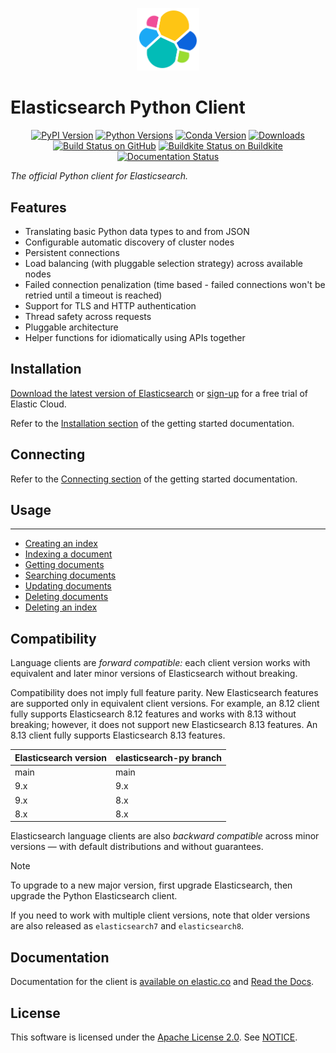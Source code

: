 <p align="center">
    <img src="https://github.com/elastic/elasticsearch-py/raw/main/docs/images/logo-elastic-glyph-color.svg" width="20%" alt="Elastic logo" />
</p>

# Elasticsearch Python Client

<p align="center">
  <a href="https://pypi.org/project/elasticsearch"><img alt="PyPI Version" src="https://img.shields.io/pypi/v/elasticsearch" /></a>
  <a href="https://pypi.org/project/elasticsearch"><img alt="Python Versions" src="https://img.shields.io/pypi/pyversions/elasticsearch" /></a>
  <a href="https://anaconda.org/conda-forge/elasticsearch"><img alt="Conda Version" src="https://img.shields.io/conda/vn/conda-forge/elasticsearch" /></a>
  <a href="https://pepy.tech/project/elasticsearch?versions=*"><img alt="Downloads" src="https://static.pepy.tech/badge/elasticsearch" /></a>
<br/>
  <a href="https://github.com/elastic/elasticsearch-py/actions/workflows/ci.yml?query=workflow%3ACI"><img alt="Build Status on GitHub" src="https://github.com/elastic/elasticsearch-py/workflows/CI/badge.svg" /></a>
  <a href="https://buildkite.com/elastic/elasticsearch-py-integration-tests"><img alt="Buildkite Status on Buildkite" src="https://badge.buildkite.com/68e22afcb2ea8f6dcc20834e3a5b5ab4431beee33d3bd751f3.svg" /></a>
  <a href="https://elasticsearch-py.readthedocs.io"><img alt="Documentation Status" src="https://readthedocs.org/projects/elasticsearch-py/badge/?version=latest" /></a><br>
</p>

*The official Python client for Elasticsearch.*


## Features

* Translating basic Python data types to and from JSON
* Configurable automatic discovery of cluster nodes
* Persistent connections
* Load balancing (with pluggable selection strategy) across available nodes
* Failed connection penalization (time based - failed connections won't be
  retried until a timeout is reached)
* Support for TLS and HTTP authentication
* Thread safety across requests
* Pluggable architecture
* Helper functions for idiomatically using APIs together


## Installation

[Download the latest version of Elasticsearch](https://www.elastic.co/downloads/elasticsearch)
or
[sign-up](https://cloud.elastic.co/registration?elektra=en-ess-sign-up-page)
for a free trial of Elastic Cloud.

Refer to the [Installation section](https://www.elastic.co/guide/en/elasticsearch/client/python-api/current/getting-started-python.html#_installation) 
of the getting started documentation.


## Connecting

Refer to the [Connecting section](https://www.elastic.co/guide/en/elasticsearch/client/python-api/current/getting-started-python.html#_connecting)
of the getting started documentation.


## Usage
-----

* [Creating an index](https://www.elastic.co/guide/en/elasticsearch/client/python-api/current/getting-started-python.html#_creating_an_index)
* [Indexing a document](https://www.elastic.co/guide/en/elasticsearch/client/python-api/current/getting-started-python.html#_indexing_documents)
* [Getting documents](https://www.elastic.co/guide/en/elasticsearch/client/python-api/current/getting-started-python.html#_getting_documents)
* [Searching documents](https://www.elastic.co/guide/en/elasticsearch/client/python-api/current/getting-started-python.html#_searching_documents)
* [Updating documents](https://www.elastic.co/guide/en/elasticsearch/client/python-api/current/getting-started-python.html#_updating_documents)
* [Deleting documents](https://www.elastic.co/guide/en/elasticsearch/client/python-api/current/getting-started-python.html#_deleting_documents)
* [Deleting an index](https://www.elastic.co/guide/en/elasticsearch/client/python-api/current/getting-started-python.html#_deleting_an_index)


## Compatibility

Language clients are _forward compatible:_ each client version works with equivalent and later minor versions of Elasticsearch without breaking.

Compatibility does not imply full feature parity. New Elasticsearch features are supported only in equivalent client versions. For example, an 8.12 client fully supports Elasticsearch 8.12 features and works with 8.13 without breaking; however, it does not support new Elasticsearch 8.13 features. An 8.13 client fully supports Elasticsearch 8.13 features.

| Elasticsearch version | elasticsearch-py branch |
| --- | --- |
| main | main |
| 9.x | 9.x |
| 9.x | 8.x |
| 8.x | 8.x |

Elasticsearch language clients are also _backward compatible_ across minor versions &mdash; with default distributions and without guarantees.

> [!NOTE]
> To upgrade to a new major version, first upgrade Elasticsearch, then upgrade the Python Elasticsearch client.

If you need to work with multiple client versions, note that older versions are also released as `elasticsearch7` and `elasticsearch8`.


## Documentation

Documentation for the client is [available on elastic.co] and [Read the Docs].

[available on elastic.co]: https://www.elastic.co/guide/en/elasticsearch/client/python-api/current/index.html
[Read the Docs]: https://elasticsearch-py.readthedocs.io


## License

This software is licensed under the [Apache License 2.0](./LICENSE). See [NOTICE](./NOTICE).
